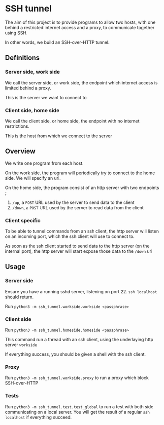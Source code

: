 # SSH tunnel #

The aim of this project is to provide programs to allow two hosts,
with one behind a restricted internet access and a proxy, to
communicate together using SSH.

In other words, we build an SSH-over-HTTP tunnel.

## Definitions ##

### Server side, work side ###

We call the server side, or work side, the endpoint which internet
access is limited behind a proxy.

This is the server we want to connect to

### Client side, home side ###

We call the client side, or home side, the endpoint with no internet
restrictions.

This is the host from which we connect to the server

## Overview ##

We write one program from each host.

On the work side, the program will periodically try to connect to the
home side. We will specify an url.

On the home side, the program consist of an http server with two endpoints ;

1. ``/up``, a ``POST`` URL used by the server to send data to the client
2. ``/down``, a ``POST`` URL used by the server to read data from the client

### Client specific ###

To be able to tunnel commands from an ssh client, the http server will
listen on an incoming port, which the ssh client will use to connect
to.

As soon as the ssh client started to send data to the http server (on
the internal port), the http server will start expose those data to the ``/down`` url

## Usage ##

### Server side ###

Ensure you have a running sshd server, listening on port 22. ``ssh localhost`` should return.

Run ``python3 -m ssh_tunnel.workside.workside <passphrase>``

### Client side ###

Run ``python3 -m ssh_tunnel.homeside.homeside <passphrase>``

This command run a thread with an ssh client, using the underlaying http server ``workside``

If everything success, you should be given a shell with the ssh client.

### Proxy ###

Run ``python3 -m ssh_tunnel.workside.proxy`` to run a proxy which block SSH-over-HTTP

### Tests ###

Run ``python3 -m ssh_tunnel.test.test_global`` to run a test with both side communicating on a local server. You will get the result of a regular ``ssh localhost`` if everything succeed.

